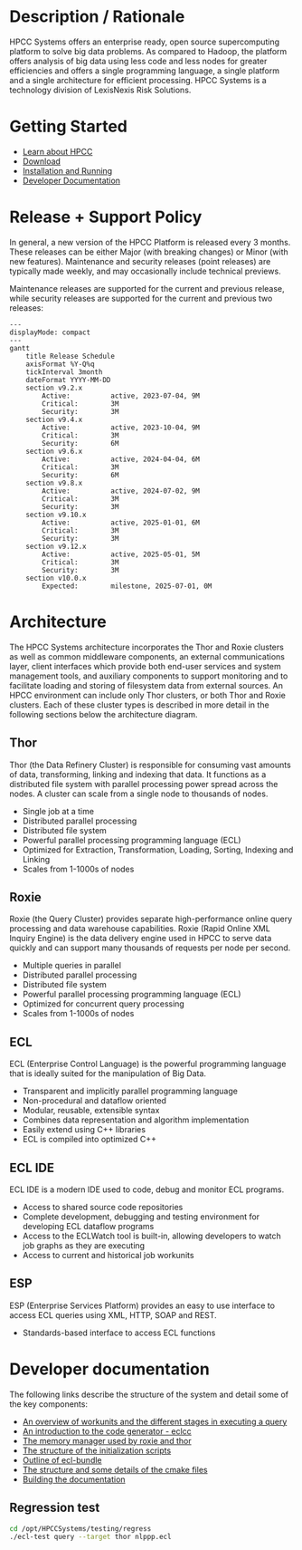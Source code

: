 # Description / Rationale

HPCC Systems offers an enterprise ready, open source supercomputing platform to solve big data problems. As compared to Hadoop, the platform offers analysis of big data using less code and less nodes for greater efficiencies and offers a single programming language, a single platform and a single architecture for efficient processing. HPCC Systems is a technology division of LexisNexis Risk Solutions.

# Getting Started

* [Learn about HPCC](https://hpccsystems.com/about#Platform)
* [Download](https://hpccsystems.com/download)
* [Installation and Running](https://hpccsystems.com/training/documentation/installation-and-administration)
* [Developer Documentation](https://hpcc-systems.github.io/HPCC-Platform/)

# Release + Support Policy

In general, a new version of the HPCC Platform is released every 3 months. These releases can be either Major (with breaking changes) or Minor (with new features). Maintenance and security releases (point releases) are typically made weekly, and may occasionally include technical previews.

Maintenance releases are supported for the current and previous release, while security releases are supported for the current and previous two releases:

```mermaid
---
displayMode: compact
---
gantt
    title Release Schedule
    axisFormat %Y-Q%q
    tickInterval 3month
    dateFormat YYYY-MM-DD
    section v9.2.x
        Active:          active, 2023-07-04, 9M
        Critical:        3M
        Security:        3M
    section v9.4.x
        Active:          active, 2023-10-04, 9M
        Critical:        3M
        Security:        6M
    section v9.6.x
        Active:          active, 2024-04-04, 6M
        Critical:        3M
        Security:        6M
    section v9.8.x
        Active:          active, 2024-07-02, 9M
        Critical:        3M
        Security:        3M
    section v9.10.x
        Active:          active, 2025-01-01, 6M
        Critical:        3M
        Security:        3M
    section v9.12.x
        Active:          active, 2025-05-01, 5M
        Critical:        3M
        Security:        3M
    section v10.0.x
        Expected:        milestone, 2025-07-01, 0M
```

# Architecture

The HPCC Systems architecture incorporates the Thor and Roxie clusters as well as common middleware components, an external communications layer, client interfaces which provide both end-user services and system management tools, and auxiliary components to support monitoring and to facilitate loading and storing of filesystem data from external sources. An HPCC environment can include only Thor clusters, or both Thor and Roxie clusters. Each of these cluster types is described in more detail in the following sections below the architecture diagram.

## Thor

Thor (the Data Refinery Cluster) is responsible for consuming vast amounts of data, transforming, linking and indexing that data. It functions as a distributed file system with parallel processing power spread across the nodes. A cluster can scale from a single node to thousands of nodes.

* Single job at a time
* Distributed parallel processing
* Distributed file system
* Powerful parallel processing programming language (ECL)
* Optimized for Extraction, Transformation, Loading, Sorting, Indexing and Linking
* Scales from 1-1000s of nodes

## Roxie

Roxie (the Query Cluster) provides separate high-performance online query processing and data warehouse capabilities.  Roxie (Rapid Online XML Inquiry Engine) is the data delivery engine used in HPCC to serve data quickly and can support many thousands of requests per node per second. 

* Multiple queries in parallel
* Distributed parallel processing
* Distributed file system
* Powerful parallel processing programming language (ECL)
* Optimized for concurrent query processing
* Scales from 1-1000s of nodes

## ECL

ECL (Enterprise Control Language) is the powerful programming language that is ideally suited for the manipulation of Big Data.

* Transparent and implicitly parallel programming language
* Non-procedural and dataflow oriented
* Modular, reusable, extensible syntax
* Combines data representation and algorithm implementation
* Easily extend using C++ libraries
* ECL is compiled into optimized C++

## ECL IDE

ECL IDE is a modern IDE used to code, debug and monitor ECL programs.

* Access to shared source code repositories
* Complete development, debugging and testing environment for developing ECL dataflow programs
* Access to the ECLWatch tool is built-in, allowing developers to watch job graphs as they are executing
* Access to current and historical job workunits

## ESP

ESP (Enterprise Services Platform) provides an easy to use interface to access ECL queries using XML, HTTP, SOAP and REST.

* Standards-based interface to access ECL functions

# Developer documentation

The following links describe the structure of the system and detail some of the key components:

* [An overview of workunits and the different stages in executing a query](https://hpcc-systems.github.io/HPCC-Platform/devdoc/Workunits.html)
* [An introduction to the code generator - eclcc](https://hpcc-systems.github.io/HPCC-Platform/devdoc/CodeGenerator.html)
* [The memory manager used by roxie and thor](https://hpcc-systems.github.io/HPCC-Platform/devdoc/MemoryManager.html)
* [The structure of the initialization scripts](https://hpcc-systems.github.io/HPCC-Platform/initfiles/DOCUMENTATION.html)
* [Outline of ecl-bundle](https://hpcc-systems.github.io/HPCC-Platform/ecl/ecl-bundle/DOCUMENTATION.html)
* [The structure and some details of the cmake files](https://hpcc-systems.github.io/HPCC-Platform/cmake_modules/DOCUMENTATION.html)
* [Building the documentation](https://hpcc-systems.github.io/HPCC-Platform/docs/DOCUMENTATION.html)

## Regression test

```sh
cd /opt/HPCCSystems/testing/regress
./ecl-test query --target thor nlppp.ecl
```